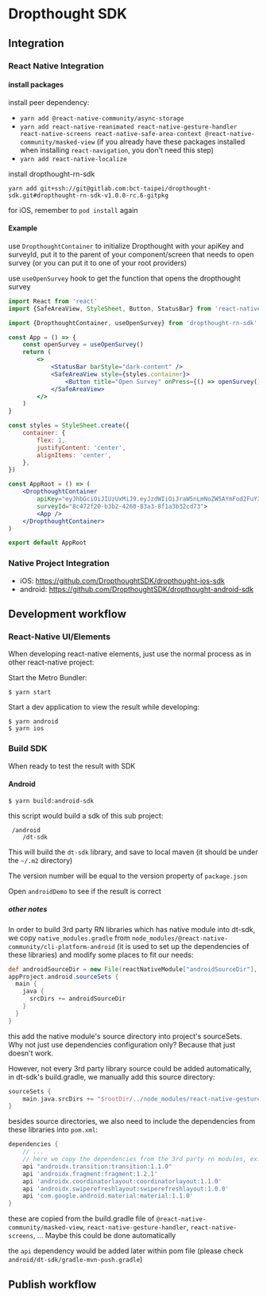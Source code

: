 # Dropthought SDK

## Integration

### React Native Integration

#### install packages

install peer dependency:

-   `yarn add @react-native-community/async-storage`
-   `yarn add react-native-reanimated react-native-gesture-handler react-native-screens react-native-safe-area-context @react-native-community/masked-view` (if you already have these packages installed when installing `react-navigation`, you don't need this step)
-   `yarn add react-native-localize`

install dropthought-rn-sdk

```shell
yarn add git+ssh://git@gitlab.com:bct-taipei/dropthought-sdk.git#dropthought-rn-sdk-v1.0.0-rc.6-gitpkg
```

for iOS, remember to `pod install` again

#### Example

use `DropthoughtContainer` to initialize Dropthought with your apiKey and surveyId, put it to the parent of your component/screen that needs to open survey (or you can put it to one of your root providers)

use `useOpenSurvey` hook to get the function that opens the dropthought survey

```jsx
import React from 'react'
import {SafeAreaView, StyleSheet, Button, StatusBar} from 'react-native'

import {DropthoughtContainer, useOpenSurvey} from 'dropthought-rn-sdk'

const App = () => {
    const openSurvey = useOpenSurvey()
    return (
        <>
            <StatusBar barStyle="dark-content" />
            <SafeAreaView style={styles.container}>
                <Button title="Open Survey" onPress={() => openSurvey()} />
            </SafeAreaView>
        </>
    )
}

const styles = StyleSheet.create({
    container: {
        flex: 1,
        justifyContent: 'center',
        alignItems: 'center',
    },
})

const AppRoot = () => (
    <DropthoughtContainer
        apiKey="eyJhbGciOiJIUzUxMiJ9.eyJzdWIiOiJraW5nLmNoZW5AYmFod2FuY3liZXJ0ZWsuY29tIiwicm9sZSI6IlJPTEVfVVNFUiIsImV4cCI6MTYyNjg2NzcxNiwiaXNzIjoiRHJvcFRob3VnaHQsIEluYyJ9.eihfroHtnqhH-INiuAaYY2uLW28dENPvpqfU2RlQ3Far3G612atoUs5qfidtl74wW2P5yHLJ-e8jNLDaj5jFYg"
        surveyId="8c472f20-b3b2-4260-83a3-8f1a3b32cd73">
        <App />
    </DropthoughtContainer>
)

export default AppRoot
```

### Native Project Integration

-   iOS: https://github.com/DropthoughtSDK/dropthought-ios-sdk
-   android: https://github.com/DropthoughtSDK/dropthought-android-sdk

## Development workflow

### React-Native UI/Elements

When developing react-native elements, just use the normal process as in other react-native project:

Start the Metro Bundler:

```shell
$ yarn start
```

Start a dev application to view the result while developing:

```shell
$ yarn android
$ yarn ios
```

### Build SDK

When ready to test the result with SDK

#### Android

```shell
$ yarn build:android-sdk
```

this script would build a sdk of this sub project:

```
 /android
    /dt-sdk
```

This will build the `dt-sdk` library, and save to local maven (it should be under the `~/.m2` directory)

The version number will be equal to the version property of `package.json`

Open `androidDemo` to see if the result is correct

##### other notes

In order to build 3rd party RN libraries which has native module into dt-sdk, we copy `native_modules.gradle` from `node_modules/@react-native-community/cli-platform-android` (it is used to set up the dependencies of these libraries) and modify some places to fit our needs:

```gradle
def androidSourceDir = new File(reactNativeModule["androidSourceDir"], "/src/main/java")
appProject.android.sourceSets {
  main {
    java {
      srcDirs += androidSourceDir
    }
  }
}
```

this add the native module's source directory into project's sourceSets. Why not just use dependencies configuration only? Because that just doesn't work.

However, not every 3rd party library source could be added automatically, in dt-sdk's build.gradle, we manually add this source directory:

```gradle
sourceSets {
    main.java.srcDirs += "$rootDir/../node_modules/react-native-gesture-handler/android/lib/src/main/java"
}
```

besides source directories, we also need to include the dependencies from these libraries into `pom.xml`:

```gradle
dependencies {
    // ...
    // here we copy the dependencies from the 3rd party rn modules, ex. react-native-screens, ...
    api "androidx.transition:transition:1.1.0"
    api 'androidx.fragment:fragment:1.2.1'
    api 'androidx.coordinatorlayout:coordinatorlayout:1.1.0'
    api 'androidx.swiperefreshlayout:swiperefreshlayout:1.0.0'
    api 'com.google.android.material:material:1.1.0'
}
```

these are copied from the build.gradle file of `@react-native-community/masked-view`, `react-native-gesture-handler`, `react-native-screens`, ... Maybe this could be done automatically

the `api` dependency would be added later within pom file (please check `android/dt-sdk/gradle-mvn-push.gradle`)

## Publish workflow
